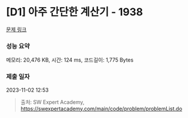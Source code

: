 # [D1] 아주 간단한 계산기 - 1938 

[문제 링크](https://swexpertacademy.com/main/code/problem/problemDetail.do?contestProbId=AV5PjsYKAMIDFAUq) 

### 성능 요약

메모리: 20,476 KB, 시간: 124 ms, 코드길이: 1,775 Bytes

### 제출 일자

2023-11-02 12:53



> 출처: SW Expert Academy, https://swexpertacademy.com/main/code/problem/problemList.do